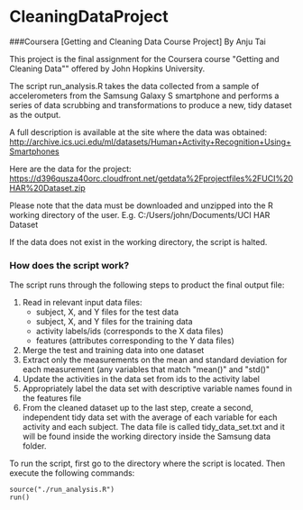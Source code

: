# CleaningDataProject
###Coursera [Getting and Cleaning Data Course Project]
By Anju Tai

This project is the final assignment for the Coursera course "Getting and Cleaning
Data"" offered by John Hopkins University.

The script run_analysis.R takes the data collected from a sample of accelerometers 
from the Samsung Galaxy S smartphone and performs a series of data scrubbing and
transformations to produce a new, tidy dataset as the output.

A full description is available at the site where the data was obtained:
http://archive.ics.uci.edu/ml/datasets/Human+Activity+Recognition+Using+Smartphones

Here are the data for the project:
https://d396qusza40orc.cloudfront.net/getdata%2Fprojectfiles%2FUCI%20HAR%20Dataset.zip

Please note that the data must be downloaded and unzipped into the R working directory of the user.
E.g. C:/Users/john/Documents/UCI HAR Dataset

If the data does not exist in the working directory, the script is halted.

### How does the script work?

The script runs through the following steps to product the final output file:

1. Read in relevant input data files: 
    * subject, X, and Y files for the test data
    * subject, X, and Y files for the training data 
    * activity labels/ids (corresponds to the X data files)
    * features (attributes corresponding to the Y data files)
2. Merge the test and training data into one dataset
3. Extract only the measurements on the mean and standard deviation for each measurement (any 
   variables that match "mean()" and "std()"
4. Update the activities in the data set from ids to the activity label
5. Appropriately label the data set with descriptive variable names found in the features file 
6. From the cleaned dataset up to the last step, create a second, independent tidy data set with the average 
   of each variable for each activity and each subject.
   The data file is called tidy_data_set.txt and it will be found inside the working directory inside the 
   Samsung data folder.
   
To run the script, first go to the directory where the script is located. Then execute the following commands: <br/>

<code>source("./run_analysis.R")</code><br/>
<code>run()</code>
